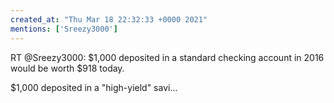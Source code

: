 ```yaml
---
created_at: "Thu Mar 18 22:32:33 +0000 2021"
mentions: ['Sreezy3000']
---
```


RT @Sreezy3000: $1,000 deposited in a standard checking account in 2016 would be worth $918 today.

$1,000 deposited in a "high-yield" savi…
